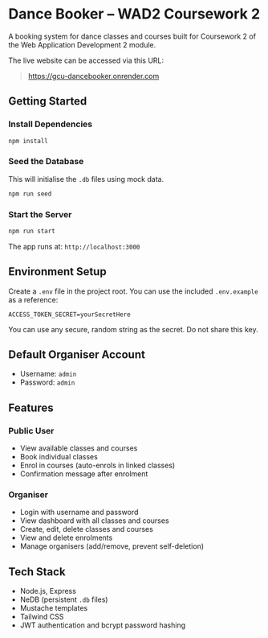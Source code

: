 # Dance Booker – WAD2 Coursework 2

A booking system for dance classes and courses built for Coursework 2 of the Web Application Development 2 module.

The live website can be accessed via this URL:
> https://gcu-dancebooker.onrender.com

## Getting Started

### Install Dependencies
```bash
npm install
```

### Seed the Database
This will initialise the `.db` files using mock data.
```bash
npm run seed
```

### Start the Server
```bash
npm run start
```

The app runs at: `http://localhost:3000`

## Environment Setup

Create a `.env` file in the project root. You can use the included `.env.example` as a reference:
```
ACCESS_TOKEN_SECRET=yourSecretHere
```

You can use any secure, random string as the secret. Do not share this key.

## Default Organiser Account

- Username: `admin`
- Password: `admin`

## Features

### Public User
- View available classes and courses
- Book individual classes
- Enrol in courses (auto-enrols in linked classes)
- Confirmation message after enrolment

### Organiser
- Login with username and password
- View dashboard with all classes and courses
- Create, edit, delete classes and courses
- View and delete enrolments
- Manage organisers (add/remove, prevent self-deletion)

## Tech Stack

- Node.js, Express
- NeDB (persistent `.db` files)
- Mustache templates
- Tailwind CSS
- JWT authentication and bcrypt password hashing
